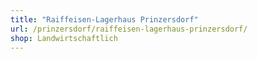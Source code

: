 ```yaml
---
title: "Raiffeisen-Lagerhaus Prinzersdorf"
url: /prinzersdorf/raiffeisen-lagerhaus-prinzersdorf/
shop: Landwirtschaftlich
---
```

